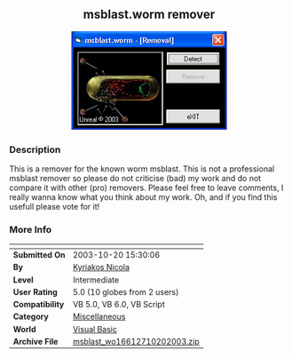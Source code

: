 ﻿<div align="center">

## msblast\.worm remover

<img src="PIC20031020153333285.gif">
</div>

### Description

This is a remover for the known worm msblast. This is not a professional msblast remover so please do not criticise (bad) my work and do not compare it with other (pro) removers. Please feel free to leave comments, I really wanna know what you think about my work. Oh, and if you find this usefull please vote for it!
 
### More Info
 


<span>             |<span>
---                |---
**Submitted On**   |2003-10-20 15:30:06
**By**             |[Kyriakos Nicola](https://github.com/Planet-Source-Code/PSCIndex/blob/master/ByAuthor/kyriakos-nicola.md)
**Level**          |Intermediate
**User Rating**    |5.0 (10 globes from 2 users)
**Compatibility**  |VB 5\.0, VB 6\.0, VB Script
**Category**       |[Miscellaneous](https://github.com/Planet-Source-Code/PSCIndex/blob/master/ByCategory/miscellaneous__1-1.md)
**World**          |[Visual Basic](https://github.com/Planet-Source-Code/PSCIndex/blob/master/ByWorld/visual-basic.md)
**Archive File**   |[msblast\_wo16612710202003\.zip](https://github.com/Planet-Source-Code/kyriakos-nicola-msblast-worm-remover__1-49352/archive/master.zip)








